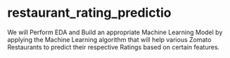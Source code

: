 # restaurant_rating_predictio
 We will Perform EDA and Build an appropriate Machine Learning Model by applying the Machine Learning algorithm that will help various Zomato Restaurants to predict their respective Ratings based on certain features.
